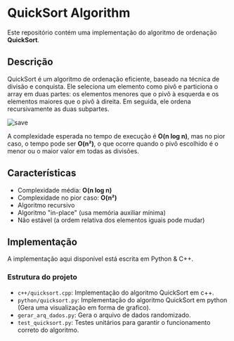 # QuickSort Algorithm

Este repositório contém uma implementação do algoritmo de ordenação **QuickSort**.


## Descrição

QuickSort é um algoritmo de ordenação eficiente, baseado na técnica de divisão e conquista. Ele seleciona um elemento como pivô e particiona o array em duas partes: os elementos menores que o pivô à esquerda e os elementos maiores que o pivô à direita. Em seguida, ele ordena recursivamente as duas subpartes.

![save](https://github.com/user-attachments/assets/02f218b8-4829-4e09-b5f8-a34510148753)

A complexidade esperada no tempo de execução é **O(n log n)**, mas no pior caso, o tempo pode ser **O(n²)**, o que ocorre quando o pivô escolhido é o menor ou o maior valor em todas as divisões.

## Características

- Complexidade média: **O(n log n)**
- Complexidade no pior caso: **O(n²)**
- Algoritmo recursivo
- Algoritmo "in-place" (usa memória auxiliar mínima)
- Não estável (a ordem relativa dos elementos iguais pode mudar)

## Implementação

A implementação aqui disponível está escrita em Python & C++.

### Estrutura do projeto

- `c++/quicksort.cpp`: Implementação do algoritmo QuickSort em c++.
- `python/quicksort.py`: Implementação do algoritmo QuickSort em python (Gera uma visualização em forma de grafico).
- `gerar_arq_dados.py`: Gera o arquivo de dados randomizado.
- `test_quicksort.py`: Testes unitários para garantir o funcionamento correto do algoritmo.

